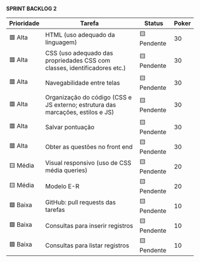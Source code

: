 **SPRINT BACKLOG 2**

| Prioridade        | Tarefa                                                                                                  | Status          | Poker |
|-------------------|--------------------------------------------------------------------------------------------------------|------------------|--------|
| 🟥 Alta           | HTML (uso adequado da linguagem)                                                                       | 🟨 Pendente     | 30      |
| 🟥 Alta           | CSS (uso adequado das propriedades CSS com classes, identificadores etc.)                              | 🟨 Pendente     | 30      |
| 🟥 Alta           | Navegabilidade entre telas                                                                             | 🟨 Pendente     | 30      |
| 🟥 Alta           | Organização do código (CSS e JS externo; estrutura das marcações, estilos e JS)                        | 🟨 Pendente     | 30      |
| 🟥 Alta           | Salvar pontuação                                                                                       | 🟨 Pendente     | 30      |
| 🟥 Alta           | Obter as questões no front end                                                                         | 🟨 Pendente     | 30      |
| 🟨 Média          | Visual responsivo (uso de CSS média queries)                                                           | 🟨 Pendente     | 20      |
| 🟨 Média          | Modelo E-R                                                                                             | 🟨 Pendente     | 20      |
| 🟩 Baixa          | GitHub: pull requests das tarefas                                                                      | 🟨 Pendente     | 10      |
| 🟩 Baixa          | Consultas para inserir registros                                                                       | 🟨 Pendente     | 10      |
| 🟩 Baixa          | Consultas para listar registros                                                                        | 🟨 Pendente     | 10      |
